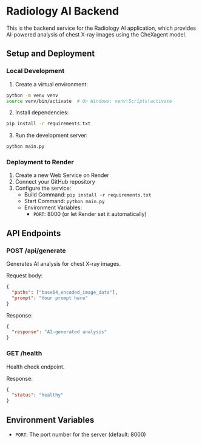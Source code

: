 # Radiology AI Backend

This is the backend service for the Radiology AI application, which provides AI-powered analysis of chest X-ray images using the CheXagent model.

## Setup and Deployment

### Local Development

1. Create a virtual environment:
```bash
python -m venv venv
source venv/bin/activate  # On Windows: venv\Scripts\activate
```

2. Install dependencies:
```bash
pip install -r requirements.txt
```

3. Run the development server:
```bash
python main.py
```

### Deployment to Render

1. Create a new Web Service on Render
2. Connect your GitHub repository
3. Configure the service:
   - Build Command: `pip install -r requirements.txt`
   - Start Command: `python main.py`
   - Environment Variables:
     - `PORT`: 8000 (or let Render set it automatically)

## API Endpoints

### POST /api/generate
Generates AI analysis for chest X-ray images.

Request body:
```json
{
  "paths": ["base64_encoded_image_data"],
  "prompt": "Your prompt here"
}
```

Response:
```json
{
  "response": "AI-generated analysis"
}
```

### GET /health
Health check endpoint.

Response:
```json
{
  "status": "healthy"
}
```

## Environment Variables

- `PORT`: The port number for the server (default: 8000) 